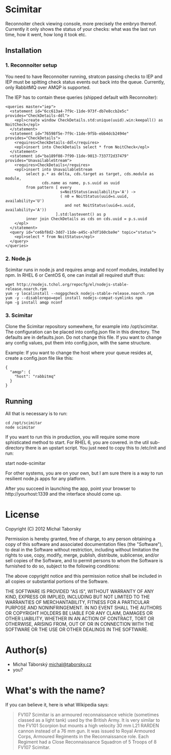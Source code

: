 # Scimitar

Reconnoiter check viewing console, more precisely the embryo thereof. Currently
it only shows the status of your checks: what was the last run time, how it 
went, how long it took etc.

## Installation

### 1. Reconnoiter setup

You need to have Reconnoiter running, stratcon passing checks to IEP and IEP 
must be spitting check status events out back into the queue. Currently, only
RabbitMQ over AMQP is supported.

The IEP has to contain these queries (shipped default with Reconnoiter):

    <queries master="iep">
      <statement id="6cc613a4-7f9c-11de-973f-db7e8ccb2e5c" provides="CheckDetails-ddl">
        <epl>create window CheckDetails.std:unique(uuid).win:keepall() as NoitCheck</epl>
      </statement>
      <statement id="76598f5e-7f9c-11de-9f5b-ebb4dcb2494e" provides="CheckDetails">
        <requires>CheckDetails-ddl</requires>
        <epl>insert into CheckDetails select * from NoitCheck</epl>
      </statement>
      <statement id="ba189f08-7f99-11de-9013-733772d37479" provides="UnavailableStream">
        <requires>CheckDetails</requires>
        <epl>insert into UnavailableStream
             select p.* as delta, cds.target as target, cds.module as module,
                    cds.name as name, p.s.uuid as uuid
             from pattern [ every
                            s=NoitStatus(availability='A') ->
                            ( n0 = NoitStatus(uuid=s.uuid, availability='U')
                              and not NoitStatus(uuid=s.uuid, availability='A'))
                          ].std:lastevent() as p
             inner join CheckDetails as cds on cds.uuid = p.s.uuid
        </epl>
      </statement>
      <query id="ce6bf8d2-3dd7-11de-a45c-a7df160cba9e" topic="status">
        <epl>select * from NoitStatus</epl>
      </query>
    </queries>

### 2. Node.js

Scimitar runs in node.js and requires amqp and nconf modules, installed by npm.
In RHEL 6 or CentOS 6, one can install all required stuff thus:

    wget http://nodejs.tchol.org/repocfg/el/nodejs-stable-release.noarch.rpm
    yum -y localinstall --nogpgcheck nodejs-stable-release.noarch.rpm
    yum -y --disablerepo=epel install nodejs-compat-symlinks npm
    npm -g install amqp nconf
  
### 3. Scimitar

Clone the Scimitar repository somewhere, for example into /opt/scimitar. The
configuration can be placed into config.json file in this directory. The
defaults are in defaults.json. Do not change this file. If you want to change
any config values, put them into config.json, with the same structure.

Example:
If you want to change the host where your queue resides at, create a config.json
file like this:

    { 
      "amqp": { 
        "host": "rabbitmq" 
      } 
    }

## Running

All that is necessary is to run:

    cd /opt/scimitar
    node scimitar

If you want to run this in production, you will require some more sphisticated
method to start. For RHEL 6, you are covered. in the util sub-directory there
is an upstart script. You just need to copy this to /etc/init and run:

  start node-scimitar
  
For other systems, you are on your own, but I am sure there is a way to run
resilient node.js apps for any platform.

After you succeed in launching the app, point your browser to http://yourhost:1339
and the interface should come up. 

# License

Copyright (C) 2012 Michal Taborsky

Permission is hereby granted, free of charge, to any person obtaining a copy of 
this software and associated documentation files (the "Software"), to deal in 
the Software without restriction, including without limitation the rights to 
use, copy, modify, merge, publish, distribute, sublicense, and/or sell copies of
the Software, and to permit persons to whom the Software is furnished to do so,
subject to the following conditions:

The above copyright notice and this permission notice shall be included in all 
copies or substantial portions of the Software.

THE SOFTWARE IS PROVIDED "AS IS", WITHOUT WARRANTY OF ANY KIND, EXPRESS OR 
IMPLIED, INCLUDING BUT NOT LIMITED TO THE WARRANTIES OF MERCHANTABILITY, FITNESS
FOR A PARTICULAR PURPOSE AND NONINFRINGEMENT. IN NO EVENT SHALL THE AUTHORS OR 
COPYRIGHT HOLDERS BE LIABLE FOR ANY CLAIM, DAMAGES OR OTHER LIABILITY, WHETHER 
IN AN ACTION OF CONTRACT, TORT OR OTHERWISE, ARISING FROM, OUT OF OR IN 
CONNECTION WITH THE SOFTWARE OR THE USE OR OTHER DEALINGS IN THE SOFTWARE.

# Author(s)

  * Michal Táborský <michal@taborsky.cz>
  * you?

# What's with the name?

If you can believe it, here is what Wikipedia says:

> FV107 Scimitar is an armoured reconnaissance vehicle (sometimes classed as a 
light tank) used by the British Army. It is very similar to the FV101 Scorpion 
but mounts a high velocity 30 mm L21 RARDEN cannon instead of a 76 mm gun. It 
was issued to Royal Armoured Corps, Armoured Regiments in the Reconnaissance 
role. Each Regiment had a Close Reconnaissance Squadron of 5 Troops of 8 FV107 
Scimitar.